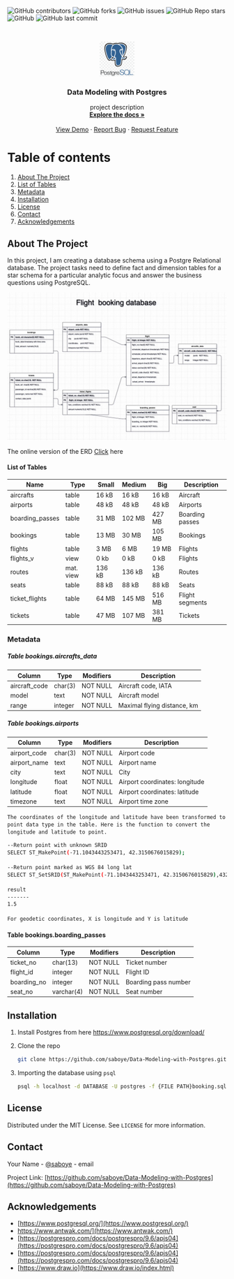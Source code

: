 

![GitHub contributors](https://img.shields.io/github/contributors/saboye/Data-Modeling-with-Postgres?color=blue&logo=github&style=for-the-badge)
![GitHub forks](https://img.shields.io/github/forks/saboye/Data-Modeling-with-Postgres?logo=github&style=for-the-badge)
![GitHub issues](https://img.shields.io/github/issues-raw/saboye/Data-Modeling-with-Postgres?style=for-the-badge)
![GitHub Repo stars](https://img.shields.io/github/stars/saboye/Data-Modeling-with-Postgres?style=for-the-badge)
![GitHub](https://img.shields.io/github/license/saboye/Data-Modeling-with-Postgres?style=for-the-badge)
![GitHub last commit](https://img.shields.io/github/last-commit/saboye/Data-Modeling-with-Postgres?style=for-the-badge)

<!-- PROJECT LOGO -->
<br />
<p align="center">
  <a href="https://github.com/saboye/Data-Modeling-with-Postgrese">
    <img src="images/POSTGRESS.png" alt="Logo" width="80" height="80">
  </a>

  <h3 align="center">Data Modeling with Postgres</h3>

  <p align="center">
    project description
    <br />
    <a href="https://github.com/saboye/Data-Modeling-with-Postgres"><strong>Explore the docs »</strong></a>
    <br />
    <br />
    <a href="https://github.com/saboye/Data-Modeling-with-Postgres">View Demo</a>
    ·
    <a href="https://github.com/saboye/Data-Modeling-with-Postgres/issues">Report Bug</a>
    ·
    <a href="https://github.com/saboye/Data-Modeling-with-Postgres/issues">Request Feature</a>
  </p>
</p>

# Table of contents
1. [About The Project](#About_The_Project)
2. [List of Tables](#List_of_Tables)
3. [Metadata](#Metadata)
4. [Installation](#Installation)
5. [License](#License)
6. [Contact]("#Contact")
7. [Acknowledgements](#Acknowledgements)







<!-- ABOUT THE PROJECT -->
## About The Project <a name="About_The_Project"></a>

In this project, I am creating a database schema using a Postgre Relational database. The project tasks need to define fact and dimension tables for a star schema for a particular analytic focus and answer the business questions using PostgreSQL.

![](images/screenshot.jpg)

<p>The online version of the ERD <a href="https://viewer.diagrams.net/?highlight=0000ff&edit=_blank&layers=1&nav=1&title=samuel.drawio#R7Z1tc9o6Fsc%2FDTO9L5LxAzbhZaDJ7e5NdjNt9%2B7tvskoWIAbY7O2SKCf%2Fkq2BNiSwAQsZOxOp8XC%2BEH%2Fo5%2BkoyOpYw9ny99jMJ8%2BRh4MOpbhLTv2545lmX3DxP%2BRlBVNMcx%2BljKJfY%2BmbRK%2B%2Bb8gO5GmLnwPJrkTURQFyJ%2FnE0dRGMIRyqWBOI7e86eNoyB%2F1zmYQC7h2wgEfOp%2FfQ9Ns9Qbx9ikf4H%2BZMrubBr0mxlgJ9OEZAq86D2XBJfoPgoRfcQnGM9ACEOEv3kE8SuMO87dFCHyprcd6x7%2FHZOzrydRNAkgmPvJ9Sia4eRRgk%2B5H4OZH5B83rrQgF4I386%2B69jDOIpQ9mm2HMKAiMVkyJ7pXvLtOh9ict0SPxheva0eXg0Ufnm3%2F0SPj5On3suVlV3lDQQLmr%2FAj%2BdRjJJnDyBAMwqtWO7jPJuTjwi8kKRBgkCMqJHYBk7AsiPgh%2FgN7c9mehwEYJ746elZytQPvAewihaIXYgdDcb%2BEnpfMxsh52JzecAXI4fk4iS3v9GHIV%2BDwJ%2BE%2BPMIZwG54yCGCX6WB5AgegafSTTf3mCM4HIriWba7zCaQRSv8Cn0267lZD%2BhJcZiBvW%2BMT%2BLmd902%2FT6NBFQe5qsr72RCX%2BgSh2gms2pJhUKvzryQfAVF0UQTlLN8pKQfPXiaP4dxBOIaMI88kmO3r3BrDCkme8HwTAKIqJsGIWQnZa%2BnDPAf%2FHrDo1rp%2BPgBxjiY3NzjP%2BS02M0jMIExdhCyK0gFuodErEGKJrT%2BwRwzB4jpplJPr9ECOGyJZN1p3Xv15pqa5eU1q5K2S6n7NMfh2gb4XcdBynVpr7nwTArkoTEYKO3QEph%2Fq%2FzvChGsSCW1MMurceWALbK%2FHdkPHwe4aoUf%2FOvf38n%2F%2F7n4aGzrkd0UoYhMTt3kMzByA8nD9kv3YJ0ThXSLeVFyVIppdtkSBoVQtI9NyR7RymrqCCWzH23dO6fC4k3UiSGYEaQ%2BDOJwpfO0Orc5uionSJ70XhyyXRBYb9FYTUo7J8bhaxXfhEs7JfO%2FnOx0DS57B75aJXBjzQIuQ9Ng2N5Dc8Ax3j8v9UfA%2FCz%2B88f3wKv%2F%2Fh26%2FlXlsl3uhqJR06zssSU4tG0FPJRIi7fo9Ow9JUSYJf1ngWRkgfiO16jKIo9PwQIJtc8IlOzvxxEnlRFfSB5XKerhaQcks75Icn38TQsf8cUr55ukOS7ZMifwV8kXywDvyAPRIpL7WSpFIsS3XTBIj8Qg%2FzRK8R8kulUr4GzPaLtbtnf0FynnHNEat04vFprCU8uly4N%2Fd0FzCwUsBPWeB8vivbOOqystJUVRL6Vf9i4mYIxMhGOP66HZq1%2Bvs2fgfA5jLKKazQF8SfT%2Fm3d6v9YU1%2BHETMlQu6o4RyVBUuXZv9hmtYAmaJRNKXIPK7NX0FBhJ7Prnd6XmrWAeCb%2Fy9R9PocwzEF5Aaa7m95Wh7cDzgHM5WIpwsjjxyEaSF50PiaUkgKBnwumZKZJeuDSdPisn8OkgSGExg%2F41%2BmLHwDcQpKyyiQslGMlEmnDSR1CVq9OEgKR9nUUvJYx0rNKCnR42yU5L0fG0qmQVopJ1OvctObkjLtdMGk27Ylq8KkaJxNKSbdZjUmXc0aky7fmEwHXUaIznWiwVqN4qFMJF14KIgmeYkAiSaZPKeVXDvUhr%2B56ebH2npdEetEc9R6lQlXD8%2BxloNtmdEfNtqmtMHJ%2B44vfLhNtwASYfwIHXDLD7XVxx9S7TjbB0JJ1AZhtQ3%2FqngpHGpTG%2B7VqIa%2FpVnDn%2BX2VvaPA3LftQuZFIwJbp1tjb3Vh5tqxNOGk60fuSpOCkfblGrbLD%2BypZkf2eL9yOu%2BNovjypGy2a5kmXzakFKXFRAuj5TiITel4h7rXqkZKiV6nA2VvAckgYD0vq%2FzQQndJsckyFTThpC8FyXrGOypzkSeZasZnuU15faSb5dq9HYba1%2Ffz%2Bnl7ycYtOsJ7lacMgICnCVkwukgWoRewlnK%2BkU%2Fbjzs%2FTSvXrV0cGcFT1q9nr12tXmHzYU7uG3NfDb2Lp%2BNZfyDdkPqVLdW69%2BWCahLXWu3fpuqcCkMbFGqbbP8NrZmfhub99tQVoYRThbOItGclWoE04WN1tHTDFo4yuBYur9Snbh8U%2BaS6UiNWR88WoKpB8loCr1FAL1nD5I8X8Tpuhv%2BDFsjmM3RrwbTUiqgLrg0b%2BoRW1ZHXJrmuXlp3jRrZjK1Zn14ad7wbtENL0Ec%2B%2FiLlpb75NOGlmxYv6Xl6WlZNs66QnWbFVtGrVkjWvb55v26TflMl0pnvXC7yb1wqXT6kLL1UVZGyt75SdksLyW1Zp1IKdhdJ2tN7uNkA6PLpPLpQ8s2vqwqWgr3mFNMy2YFmFFr1omWghAzBNAiSdMkS940EpSaR5mZfd6f0oLyRKA8%2B1zYNaobA0qJImcb3jF4DwhuTo5iMF7v2sgalYLFZxtJTImEuhDTMnifSkvMExHz%2FLNhjWPdLPUiJrVmnYjJe0LACC1wP1w6Gt4kPkoF04ePx%2B1q1fJxBx%2FPPwvWONaxUjc%2BOrrxUeD7SNuJlJJsDDy%2Fldk2LxvYqpTKqAs1u3yjkvUTEroCnESvBq0kZpqFbXts0RC3SDezOuHqMSyn5UyrrqQps2MpMbWFkm%2BKXvhMq65mw3JdwaicwH2Cqz5Yax9Kxdv4HD5ap3Snum47WFcVQ0UOFbUMbdZQXVezkbquIF45JeIM0zPYXlNs979bW8Wv%2BxRNjRWTaawNTtshvapwKvK%2FKMUpu1lTcKrZeJ4jCGhOWRjjHIb89vGFD8KVAWrRQFUjqy4EdfgGKVlBSSpSg9bcMc0yy7n3BWqZlW2d7NRjyp2WPhhn92JyotVuROJWVxQbt5y7o9mUO4dvTspCWOpXr1XreJFJuaOec1VK69bDea1lT2EPOEXr3igFp9usGSWuZp5rl%2Fdc00U4O5sQ6eICnLVAphrdtEFk65uuCpGi1W%2FUIrJZvmlXM9%2B0K%2FNNj%2FGb4KZliDPDx0a5BUyz0dsoywTUhZWCuSQvUfSKs6T%2BG%2BGRXzBb6eAsTP%2BcxqVSCGoRL5ko2NdwvWno6WcFHT1vpMEeFdkEhl0b5CndtVIwJ%2BXCXSrUnvWp%2BkzBJBKCyucYjjvbMS01Wxqz4m3yZDJqsyHs0bNHGtxb2MNN4dQgteI2y6NCjVknaIr2gMLQ9ADKzQlKnxE%2FYpaE%2F%2FtFMreBzhWphPoAs3WvVAVM4VwhteI2y79CjVknYPIeFhQhMkloFi3C9U5CRriYwdgffSLrqw6t35qJyg%2Bs1KG2NLVhfVWhUrxlnlJ1zWM9LnVjpWaRfebR2xzUn4AfWHlDaRkRxAIhf%2FQK0XO2pchhXmYdA%2FQq9DJ32Q66rD8tiNuzDUGRM93qBK1Hlaalm5mWhkMi94TyVldcXb5Ku3Q%2Fs6NbrebytRpFJts0m7qbP5k1W%2F%2B5YlezTMkdlaFo78%2Fq1oGwjm0wtuw8JHhPLTvXr9IcdlKD1oedFitQfHzKerPP9NCns3rayecH6aoLSU1BqKaOJNXSsbKPpIIYP9Wt0GYtWEWtWR%2BMmoIoywMC%2FGpBUEUS6kPMY3dBa4kp90ULNrlTjcxj3TJ1Q6ZEkbMhs8f37eiIHT9W19JSop42tLw5Nm6oGbTc7b5ea8aiG0R7gSqdPWLeHNtvqBkmMzvWB5OWVUIA6E0g69zi9%2FPR6isMAGl23m2%2BybrA2bCQiV9xMEWzgGYiDL3bOE4z8e4rFuV79AjCVWffWA25725Tx48ZLeIR3JXlbMwfsdIuO3N%2FqJ4pHNthiXGaKW%2F5RxYpRu%2FxROCwVTrdfOm0zYLo2avSX2105y5kFy5kFS%2BU5QR3odSA1i9%2BjE2V6C7W2qZYBu81qTI9ydaoyhlViUA49UYFlz76i%2F0Yf%2F5BapFrhx59XrJKhRys2EGIs%2BKv7YOtX5HDzc%2FSI%2Fa7U0KR%2Bev2WnCZzQ0qtWCn0GhxijO2ylqwa%2BYv1O0qtmCb75FUb8FZ0r0fsBOklsys8sq4Noxu3jT7e0wzPXrCfSqcSWkcyHbZ2JSHH1slRVw2TmnjLNSlhI2f18Rtq2Dixokg3VMNabtEANgZIK0UuMOrt9XDq4HCL%2B%2F2n%2BjxcfLUe7mySpqifeZGaK8wkbZbXHCsNG0LS5zZrBmuzBRLeAzq0V44IRPZKtF77bDEAlqV2mG%2FYIdm%2F4N2aBpFQyz2pSs3RC172HVtuLIt3PdacIlVpCu1YLfQbu0W7a6sBfd65zZgUc%2FLDYhT0vPfcobs%2Fn8RkXQEl%2BiKOrFv8Rk%2FFwnyx6vNCfjThP4fUA93KLwSsd%2BrJDV6cqHuzXzJX%2BU%2BDSbBR2Tioj0IX5J5%2Bq1Bl87An8j%2BLy8ggeyGOCuye%2BafAyen78RSC%2BWUvFe%2B4CUojl5hweMocEJyccvEfeiPQHBLv5j5npeW8vepj%2BC3OUjLwXsMyKvE0SL0oNfZBBFVFeFcoKUgAtYVef7NYpO1hIcSH8YR0XFjrfhtp4%2Fpqur23d8%3D">Click</a> here</p>




####  List of Tables <a name="List_of_Tables"></a>

 |     Name         |     Type      |  Small | Medium |   Big  | Description  |
 |----------------- |---------------|--------|--------|--------|--------------|
 | aircrafts        | table         |  16 kB |  16 kB |  16 kB | Aircraft     |
 | airports         | table         |  48 kB |  48 kB |  48 kB | Airports     |
 | boarding_passes  | table         |  31 MB | 102 MB | 427 MB | Boarding passes|
 | bookings         | table         |  13 MB |  30 MB | 105 MB | Bookings       |
 | flights          | table         |   3 MB |   6 MB |  19 MB | Flights        |
 | flights_v        | view          |   0 kb |   0 kB |   0 kB | Flights        |
 | routes           | mat. view     | 136 kB | 136 kB | 136 kB | Routes         |
 | seats            | table         |  88 kB |  88 kB |  88 kB | Seats          |
 | ticket_flights   | table         |  64 MB | 145 MB | 516 MB | Flight segments|
 | tickets          | table         |  47 MB | 107 MB | 381 MB | Tickets        |


### Metadata <a name="Metadata"></a>
##### Table bookings.aircrafts_data

| Column     |  Type   | Modifiers    |             Description |
|------------|---------|--------------|-------------------------- |
|aircraft_code | char(3) | NOT NULL     | Aircraft code, IATA|
|model         | text    | NOT NULL     | Aircraft model|
|range         | integer | NOT NULL     | Maximal flying distance, km|

##### Table bookings.airports
|  Column     |  Type   | Modifiers    |           Description|
| ------------| --------|--------------|-----------------------------|
|airport_code | char(3) | NOT NULL     | Airport code |
|airport_name | text    | NOT NULL     | Airport name |
|city         | text    | NOT NULL     | City |
|longitude    | float   | NOT NULL     | Airport coordinates: longitude |
|latitude     | float   | NOT NULL     | Airport coordinates: latitude |
|timezone     | text    | NOT NULL     | Airport time zone |

`The coordinates of the longitude and latitude have been transformed to point data type in the table. Here is the function to convert the longitude and latitude to point. `

```sh
--Return point with unknown SRID
SELECT ST_MakePoint(-71.1043443253471, 42.3150676015829);

--Return point marked as WGS 84 long lat
SELECT ST_SetSRID(ST_MakePoint(-71.1043443253471, 42.3150676015829),4326);

result
-------
1.5

For geodetic coordinates, X is longitude and Y is latitude
```
#### Table bookings.boarding_passes
 |  Column    |    Type    | Modifiers    |   Description|
 |----------- |------------|--------------|-------------------| 
 | ticket_no   | char(13)   | NOT NULL     | Ticket number|
 | flight_id   | integer    | NOT NULL     | Flight ID|
 | boarding_no | integer    | NOT NULL     | Boarding pass number|
 |  seat_no     | varchar(4) | NOT NULL     | Seat number |

<!-- GETTING STARTED -->

## Installation <a name="Installation"></a>

1. Install Postgres from here 
    https://www.postgresql.org/download/

2. Clone the repo
   ```sh
   git clone https://github.com/saboye/Data-Modeling-with-Postgres.git
   ```
  
3. Importing the database using `psql` 
   ```sh
   psql -h localhost -d DATABASE -U postgres -f {FILE PATH}booking.sql
   ```


<!-- LICENSE -->
## License <a name="License"></a>

Distributed under the MIT License. See `LICENSE` for more information.

<!-- CONTACT -->
## Contact <a name="Contact"></a>

Your Name - [@saboye](https://twitter.com/saboye1) - email

Project Link: [https://github.com/saboye/Data-Modeling-with-Postgres](https://github.com/saboye/Data-Modeling-with-Postgres)



<!-- ACKNOWLEDGEMENTS -->
## Acknowledgements <a name="Acknowledgements"></a>

* [https://www.postgresql.org/](https://www.postgresql.org/)
* https://www.antwak.com/](https://www.antwak.com/)
* [https://postgrespro.com/docs/postgrespro/9.6/apjs04](https://postgrespro.com/docs/postgrespro/9.6/apjs04)
* [https://postgrespro.com/docs/postgrespro/9.6/apjs04](https://postgrespro.com/docs/postgrespro/9.6/apjs04)
* [https://www.draw.io](https://www.draw.io/index.html)




